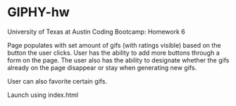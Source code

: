 # GIPHY-hw
University of Texas at Austin Coding Bootcamp: Homework 6


Page populates with set amount of gifs (with ratings visible) based on the button the user clicks. User has the ability to add more buttons through a form on the page. The user also has the ability to designate whether the gifs already on the page disappear or stay when generating new gifs. 

User can also favorite certain gifs.


Launch using index.html